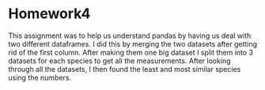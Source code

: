 # Homework4
This assignment was to help us understand pandas by having us deal with two different dataframes. I did this by merging the two datasets after getting rid of the first column. After making them one big dataset I split them into 3 datasets for each species to get all the measurements. After looking through all the datasets, I then found the least and most similar species using the numbers.
